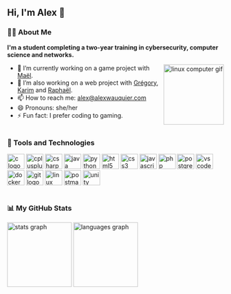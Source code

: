 ## Hi, I'm Alex 👋

### 👩‍💻 About Me

**I'm a student completing a two-year training in cybersecurity, computer science and networks.**

<img align="right" height="140" src="https://media.tenor.com/dHk-LfzHrtwAAAAi/linux-computer.gif" alt="linux computer gif" />

- 🔭 I’m currently working on a game project with [Maël](https://github.com/maeldolium).
- 🌱 I’m also working on a web project with [Grégory](https://github.com/GregorySpro), [Karim](https://github.com/abdelkarim1907) and [Raphaël](https://github.com/fyles-git).
- 📫 How to reach me: alex@alexwauquier.com
- 😄 Pronouns: she/her
- ⚡ Fun fact: I prefer coding to gaming.

#

### 🧰 Tools and Technologies

<div align="left">
  <img src="https://cdn.jsdelivr.net/gh/devicons/devicon/icons/c/c-original.svg" alt="c logo" width="40" height="35" />
  <img src="https://cdn.jsdelivr.net/gh/devicons/devicon/icons/cplusplus/cplusplus-original.svg" alt="cplusplus logo" width="40" height="35" />
  <img src="https://cdn.jsdelivr.net/gh/devicons/devicon/icons/csharp/csharp-original.svg" alt="csharp logo" width="40" height="35" />
  <img src="https://cdn.jsdelivr.net/gh/devicons/devicon/icons/java/java-original.svg" alt="java logo" width="40" height="35" />
  <img src="https://cdn.jsdelivr.net/gh/devicons/devicon/icons/python/python-original.svg" alt="python logo" width="40" height="35" />
  <img src="https://cdn.jsdelivr.net/gh/devicons/devicon/icons/html5/html5-original.svg" alt="html5 logo" width="40" height="35" />
  <img src="https://cdn.jsdelivr.net/gh/devicons/devicon/icons/css3/css3-original.svg" alt="css3 logo" width="40" height="35" />
  <img src="https://cdn.jsdelivr.net/gh/devicons/devicon/icons/javascript/javascript-original.svg" alt="javascript logo" width="40" height="35" />
  <img src="https://cdn.jsdelivr.net/gh/devicons/devicon/icons/php/php-original.svg" alt="php logo" width="40" height="35" />
  <img src="https://cdn.jsdelivr.net/gh/devicons/devicon/icons/postgresql/postgresql-original.svg" alt="postgresql logo" width="40" height="35" />
  <img src="https://cdn.jsdelivr.net/gh/devicons/devicon/icons/vscode/vscode-original.svg" alt="vscode logo" width="40" height="35" />
  <img src="https://cdn.jsdelivr.net/gh/devicons/devicon/icons/docker/docker-plain.svg" alt="docker logo" width="40" height="35" />
  <img src="https://cdn.jsdelivr.net/gh/devicons/devicon/icons/git/git-original.svg" alt="git logo" width="40" height="35" />
  <img src="https://cdn.jsdelivr.net/gh/devicons/devicon/icons/linux/linux-original.svg" alt="linux logo" width="40" height="35" />
  <img src="https://cdn.jsdelivr.net/gh/devicons/devicon/icons/postman/postman-original.svg" alt="postman logo" width="40" height="35" />
  <img src="https://cdn.jsdelivr.net/gh/devicons/devicon/icons/unity/unity-original.svg" alt="unity logo" width="40" height="35" />
</div>

#

### 📊 My GitHub Stats

<div align="left">
  <img src="https://github-readme-stats.vercel.app/api?username=alexwauquier&hide_title=false&hide_rank=false&show_icons=true&include_all_commits=false&count_private=true&disable_animations=false&theme=material-palenight&locale=en&hide_border=false" height="150" alt="stats graph" />
  <img src="https://github-readme-stats.vercel.app/api/top-langs?username=alexwauquier&locale=en&hide_title=false&layout=compact&card_width=320&langs_count=6&theme=material-palenight&hide_border=false" height="150" alt="languages graph" />
</div>
